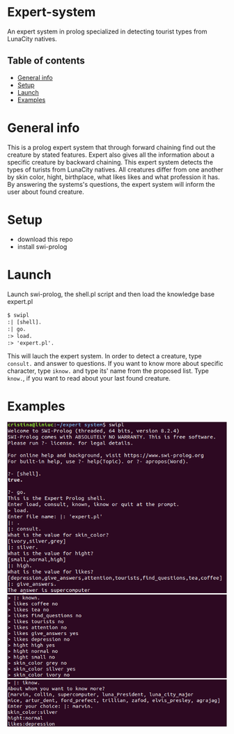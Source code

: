 # Expert-system
An expert system in prolog specialized in detecting tourist types from LunaCity natives.

## Table of contents
* [General info](#general-info)
* [Setup](#setup)
* [Launch](#launch)
* [Examples](#examples)

# General info
This is a prolog expert system that through forward chaining find out the creature by stated features. Expert also gives all the information about a specific creature by backward chaining. This expert system detects the types of turists from LunaCity natives. All creatures differ from one another by skin color, hight, birthplace, what likes likes and what profession it has. By answering the systems's questions, the expert system will inform the user about found creature.  


# Setup
* download this repo
* install swi-prolog

# Launch
Launch swi-prolog, the shell.pl script and then load the knowledge base expert.pl
```
$ swipl
:| [shell].
:| go.
:> load.
:> 'expert.pl'.
```
This will lauch the expert system. In order to detect a creature, type `consult.` and answer to questions. If you want to know more about specific character, type `iknow.` and type its' name from the proposed list. Type `know.`, if you want to read about your last found creature.

# Examples 
![alt text](https://github.com/cristina-liniuc/Expert-system/blob/main/images/consult.png "consult feature")
![alt text](https://github.com/cristina-liniuc/Expert-system/blob/main/images/known.png "known feature")
![alt text](https://github.com/cristina-liniuc/Expert-system/blob/main/images/iknow.png "iknow feature")

